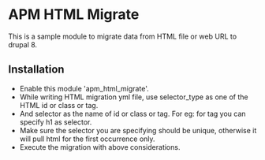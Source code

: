 # APM HTML Migrate

This is a sample module to migrate data from HTML file or web URL to drupal 8.

## Installation

* Enable this module 'apm_html_migrate'.
* While writing HTML migration yml file, use selector_type as one of the HTML id or class or tag.
* And selector as the name of id or class or tag. For eg: for tag you can specify h1 as selector.
* Make sure the selector you are specifying should be unique, otherwise it will pull html for the first occurrence only. 
* Execute the migration with above considerations.
